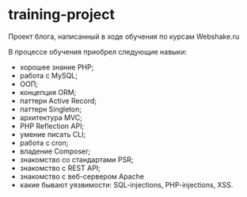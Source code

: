 # training-project
Проект блога, написанный в ходе обучения по курсам Webshake.ru

В процессе обучения приобрел следующие навыки:
- хорошее знание PHP;
- работа с MySQL;
- ООП;
- концепция ORM;
- паттерн Active Record;
- паттерн Singleton;
- архитектура MVC;
- PHP Reflection API;
- умение писать CLI;
- работа с cron;
- владение Composer;
- знакомство со стандартами PSR;
- знакомство с REST API;
- знакомство с веб-сервером Apache
- какие бывают уязвимости: SQL-injections, PHP-injections, XSS.